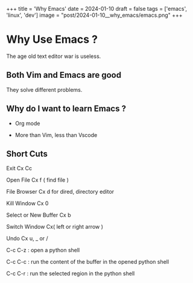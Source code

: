 
+++
title = 'Why Emacs'
date = 2024-01-10
draft = false
tags = ['emacs', 'linux', 'dev']
image = "post/2024-01-10__why_emacs/emacs.png"
+++

# Why Use Emacs ?

The age old text editor war is useless.

## Both Vim and Emacs are good

They solve different problems.

## Why do I want to learn Emacs ?

* Org mode

* More than Vim, less than Vscode

## Short Cuts

Exit Cx Cc

Open File Cx f ( find file )

File Browser Cx d  for dired, directory editor

Kill Window Cx 0

Select or New Buffer Cx b

Switch Window Cx( left or right arrow ) 

Undo Cx u, _ or /

C-c C-z : open a python shell

C-c C-c : run the content of the buffer in the opened python shell

C-c C-r : run the selected region in the python shell

